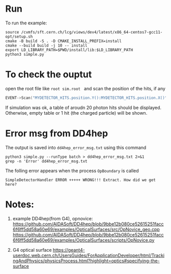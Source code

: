 
# Run
To run the example:

```shell
source /cvmfs/sft.cern.ch/lcg/views/dev4/latest/x86_64-centos7-gcc11-opt/setup.sh
cmake -B build -S . -D CMAKE_INSTALL_PREFIX=install
cmake --build build -j 10 -- install
export LD_LIBRARY_PATH=$PWD/install/lib:$LD_LIBRARY_PATH
python3 simple.py
```
# To check the ouptut

open the root file like `root sim.root ` and scan the position of the hits, if any
```cpp
EVENT->Scan("MYDETECTOR_HITS.position.Y():MYDETECTOR_HITS.position.X()")
```

If simulation was ok, a table of aroudn 20 photon hits should be displayed. Otherwise, empty table or 1 hit (the charged particle) will be shown.

# Error msg from DD4hep

The output is saved into `dd4hep_error_msg.txt` using this command
```
python3 simple.py --runType batch > dd4hep_error_msg.txt 2>&1
grep -n 'Error' dd4hep_error_msg.txt
```

The folling error appears when the process `OpBoundary` is called

```
SimpleDetectorHandler ERROR +++++ WRONG!!! Extract. How did we get here?
```

# Notes:

1. example DD4hep(from G4), opnovice: 
https://github.com/AIDASoft/DD4hep/blob/9bbe12b080ce52615251facc6f6ff5dd58a60e69/examples/OpticalSurfaces/src/OpNovice_geo.cpp
https://github.com/AIDASoft/DD4hep/blob/9bbe12b080ce52615251facc6f6ff5dd58a60e69/examples/OpticalSurfaces/scripts/OpNovice.py


2. G4 optical surface https://geant4-userdoc.web.cern.ch/UsersGuides/ForApplicationDeveloper/html/TrackingAndPhysics/physicsProcess.html?highlight=optics#specifying-the-surface

